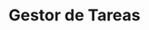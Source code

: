 ---
title: "Gestor de Tareas"
description: "Aplicación para gestionar tareas con soporte para etiquetas, fechas límite y notificaciones."
image: "/images/task-manager.png"
url: "https://example.com/task-manager"
deployurl: "https://example.com/blog-personal"
tags: ["vue", "firebase", "tailwindcss"]
order: 4
---